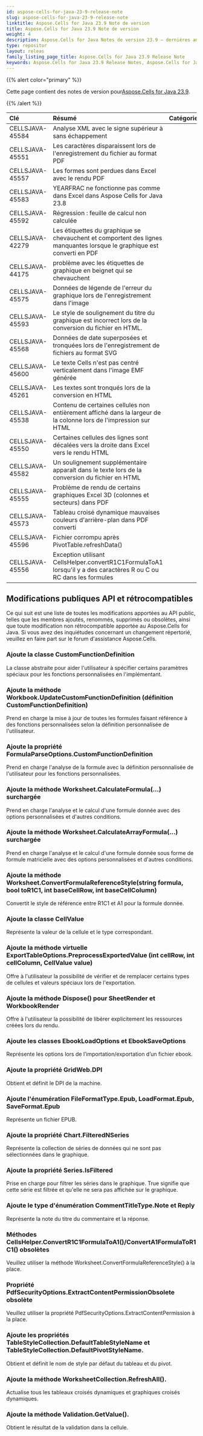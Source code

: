 ```yaml
---
id: aspose-cells-for-java-23-9-release-note
slug: aspose-cells-for-java-23-9-release-note
linktitle: Aspose.Cells for Java 23.9 Note de version
title: Aspose.Cells for Java 23.9 Note de version
weight: 4
description: Aspose.Cells for Java Notes de version 23.9 – dernières améliorations, nouvelles fonctionnalités et correctifs
type: repositor
layout: releas
family_listing_page_title: Aspose.Cells for Java 23.9 Release Note
keywords: Aspose.Cells for Java 23.9 Release Notes, Aspose.Cells for Java 23.9 updates and fixe
---
```

{{% alert color="primary" %}}

 Cette page contient des notes de version pour[Aspose.Cells for Java 23.9](https://releases.aspose.com/cells/java/23-9/).

{{% /alert %}}

|**Clé**|**Résumé**|**Catégorie**|
| :- | :- | :- |
|CELLSJAVA-45584| Analyse XML avec le signe supérieur à sans échappement|
|CELLSJAVA-45551|Les caractères disparaissent lors de l'enregistrement du fichier au format PDF|
|CELLSJAVA-45557|Les formes sont perdues dans Excel avec le rendu PDF|
|CELLSJAVA-45583|YEARFRAC ne fonctionne pas comme dans Excel dans Aspose Cells for Java 23.8|
|CELLSJAVA-45592|Régression : feuille de calcul non calculée|
|CELLSJAVA-42279|Les étiquettes du graphique se chevauchent et comportent des lignes manquantes lorsque le graphique est converti en PDF|
|CELLSJAVA-44175| problème avec les étiquettes de graphique en beignet qui se chevauchent|
|CELLSJAVA-45575|Données de légende de l'erreur du graphique lors de l'enregistrement dans l'image|
|CELLSJAVA-45593|Le style de soulignement du titre du graphique est incorrect lors de la conversion du fichier en HTML.|
|CELLSJAVA-45568|Données de date superposées et tronquées lors de l'enregistrement de fichiers au format SVG|
|CELLSJAVA-45600|Le texte Cells n'est pas centré verticalement dans l'image EMF générée|
|CELLSJAVA-45261|Les textes sont tronqués lors de la conversion en HTML|
|CELLSJAVA-45538| Contenu de certaines cellules non entièrement affiché dans la largeur de la colonne lors de l'impression sur HTML|
|CELLSJAVA-45550|Certaines cellules des lignes sont décalées vers la droite dans Excel vers le rendu HTML|
|CELLSJAVA-45582|Un soulignement supplémentaire apparaît dans le texte lors de la conversion du fichier en HTML|
|CELLSJAVA-45555|Problème de rendu de certains graphiques Excel 3D (colonnes et secteurs) dans PDF|
|CELLSJAVA-45573|Tableau croisé dynamique mauvaises couleurs d'arrière-plan dans PDF converti|
|CELLSJAVA-45596|Fichier corrompu après PivotTable.refreshData()|
|CELLSJAVA-45556|Exception utilisant CellsHelper.convertR1C1FormulaToA1 lorsqu'il y a des caractères R ou C ou RC dans les formules|

##  **Modifications publiques API et rétrocompatibles**

Ce qui suit est une liste de toutes les modifications apportées au API public, telles que les membres ajoutés, renommés, supprimés ou obsolètes, ainsi que toute modification non rétrocompatible apportée au Aspose.Cells for Java. Si vous avez des inquiétudes concernant un changement répertorié, veuillez en faire part sur le forum d'assistance Aspose.Cells.

###  **Ajoute la classe CustomFunctionDefinition**

La classe abstraite pour aider l'utilisateur à spécifier certains paramètres spéciaux pour les fonctions personnalisées en l'implémentant.

###  **Ajoute la méthode Workbook.UpdateCustomFunctionDefinition (définition CustomFunctionDefinition)**

Prend en charge la mise à jour de toutes les formules faisant référence à des fonctions personnalisées selon la définition personnalisée de l'utilisateur.

###  **Ajoute la propriété FormulaParseOptions.CustomFunctionDefinition**

Prend en charge l'analyse de la formule avec la définition personnalisée de l'utilisateur pour les fonctions personnalisées.

###  **Ajoute la méthode Worksheet.CalculateFormula(...) surchargée**

Prend en charge l'analyse et le calcul d'une formule donnée avec des options personnalisées et d'autres conditions.

###  **Ajoute la méthode Worksheet.CalculateArrayFormula(...) surchargée**

Prend en charge l'analyse et le calcul d'une formule donnée sous forme de formule matricielle avec des options personnalisées et d'autres conditions.

###  **Ajoute la méthode Worksheet.ConvertFormulaReferenceStyle(string formula, bool toR1C1, int baseCellRow, int baseCellColumn)**

Convertit le style de référence entre R1C1 et A1 pour la formule donnée.

###  **Ajoute la classe CellValue**

Représente la valeur de la cellule et le type correspondant.

###  **Ajoute la méthode virtuelle ExportTableOptions.PreprocessExportedValue (int cellRow, int cellColumn, CellValue value)**

Offre à l'utilisateur la possibilité de vérifier et de remplacer certains types de cellules et valeurs spéciaux lors de l'exportation.

###  **Ajoute la méthode Dispose() pour SheetRender et WorkbookRender**

Offre à l'utilisateur la possibilité de libérer explicitement les ressources créées lors du rendu.

###  **Ajoute les classes EbookLoadOptions et EbookSaveOptions**

Représente les options lors de l’importation/exportation d’un fichier ebook.

###  **Ajoute la propriété GridWeb.DPI**

Obtient et définit le DPI de la machine.

###  **Ajoute l'énumération FileFormatType.Epub, LoadFormat.Epub, SaveFormat.Epub**

Représente un fichier EPUB.

###  **Ajoute la propriété Chart.FilteredNSeries**

Représente la collection de séries de données qui ne sont pas sélectionnées dans le graphique.

###  **Ajoute la propriété Series.IsFiltered**

Prise en charge pour filtrer les séries dans le graphique. True signifie que cette série est filtrée et qu'elle ne sera pas affichée sur le graphique.

###  **Ajoute le type d'énumération CommentTitleType.Note et Reply**

Représente la note du titre du commentaire et la réponse.

###  **Méthodes CellsHelper.ConvertR1C1FormulaToA1()/ConvertA1FormulaToR1C1() obsolètes**

Veuillez utiliser la méthode Worksheet.ConvertFormulaReferenceStyle() à la place.

###  **Propriété PdfSecurityOptions.ExtractContentPermissionObsolete obsolète**

Veuillez utiliser la propriété PdfSecurityOptions.ExtractContentPermission à la place.

###  **Ajoute les propriétés TableStyleCollection.DefaultTableStyleName et TableStyleCollection.DefaultPivotStyleName.**

Obtient et définit le nom de style par défaut du tableau et du pivot.

###  **Ajoute la méthode WorksheetCollection.RefreshAll().**

Actualise tous les tableaux croisés dynamiques et graphiques croisés dynamiques.

###  **Ajoute la méthode Validation.GetValue().**

Obtient le résultat de la validation dans la cellule.
